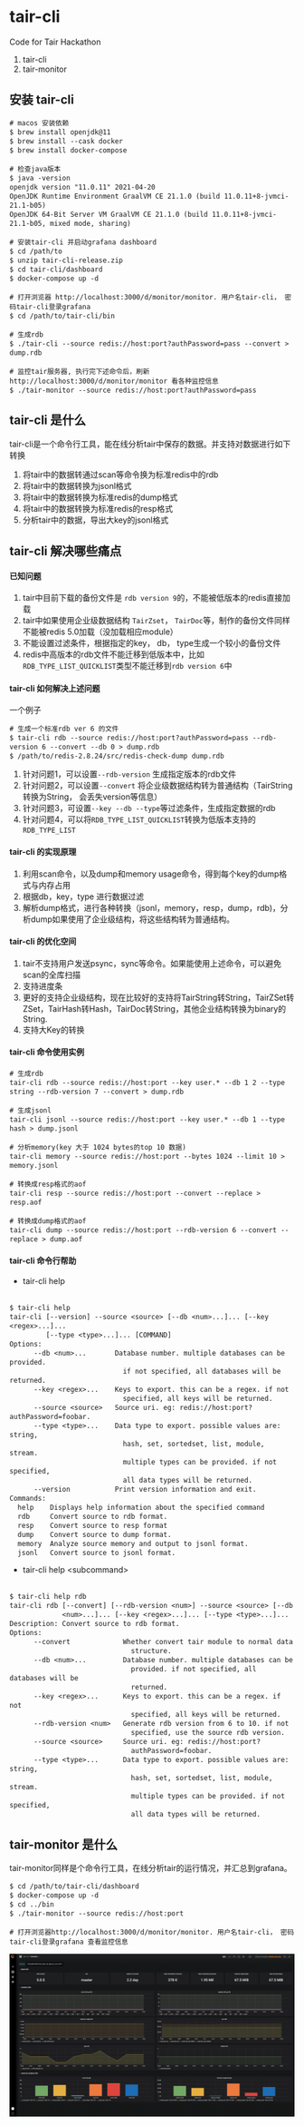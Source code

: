 # tair-cli
Code for Tair Hackathon

1. tair-cli
2. tair-monitor

## 安装 tair-cli

```shell
# macos 安装依赖
$ brew install openjdk@11
$ brew install --cask docker
$ brew install docker-compose

# 检查java版本
$ java -version
openjdk version "11.0.11" 2021-04-20
OpenJDK Runtime Environment GraalVM CE 21.1.0 (build 11.0.11+8-jvmci-21.1-b05)
OpenJDK 64-Bit Server VM GraalVM CE 21.1.0 (build 11.0.11+8-jvmci-21.1-b05, mixed mode, sharing)

# 安装tair-cli 并启动grafana dashboard
$ cd /path/to
$ unzip tair-cli-release.zip
$ cd tair-cli/dashboard
$ docker-compose up -d

# 打开浏览器 http://localhost:3000/d/monitor/monitor. 用户名tair-cli， 密码tair-cli登录grafana
$ cd /path/to/tair-cli/bin

# 生成rdb
$ ./tair-cli --source redis://host:port?authPassword=pass --convert > dump.rdb

# 监控tair服务器, 执行完下述命令后，刷新http://localhost:3000/d/monitor/monitor 看各种监控信息
$ ./tair-monitor --source redis://host:port?authPassword=pass
```

## tair-cli 是什么

tair-cli是一个命令行工具，能在线分析tair中保存的数据。并支持对数据进行如下转换

1. 将tair中的数据转通过scan等命令换为标准redis中的rdb
2. 将tair中的数据转换为jsonl格式
3. 将tair中的数据转换为标准redis的dump格式
4. 将tair中的数据转换为标准redis的resp格式
5. 分析tair中的数据，导出大key的jsonl格式

## tair-cli 解决哪些痛点

#### 已知问题

1. tair中目前下载的备份文件是 `rdb version 9`的，不能被低版本的redis直接加载
2. tair中如果使用企业级数据结构 `TairZset`， `TairDoc`等，制作的备份文件同样不能被redis 5.0加载（没加载相应module）
3. 不能设置过滤条件，根据指定的key， db， type生成一个较小的备份文件
4. redis中高版本的rdb文件不能迁移到低版本中，比如`RDB_TYPE_LIST_QUICKLIST`类型不能迁移到`rdb version 6`中

#### tair-cli 如何解决上述问题

一个例子 

```shell
# 生成一个标准rdb ver 6 的文件
$ tair-cli rdb --source redis://host:port?authPassword=pass --rdb-version 6 --convert --db 0 > dump.rdb
$ /path/to/redis-2.8.24/src/redis-check-dump dump.rdb

```

1. 针对问题1，可以设置`--rdb-version` 生成指定版本的rdb文件
2. 针对问题2，可以设置`--convert` 将企业级数据结构转为普通结构（TairString转换为String， 会丢失version等信息）
3. 针对问题3，可设置`--key --db --type`等过滤条件，生成指定数据的rdb
4. 针对问题4，可以将`RDB_TYPE_LIST_QUICKLIST`转换为低版本支持的`RDB_TYPE_LIST`

#### tair-cli 的实现原理

1. 利用scan命令，以及dump和memory usage命令，得到每个key的dump格式与内存占用
2. 根据db，key，type 进行数据过滤
3. 解析dump格式，进行各种转换（jsonl，memory，resp，dump，rdb)，分析dump如果使用了企业级结构，将这些结构转为普通结构。

#### tair-cli 的优化空间

1. tair不支持用户发送psync，sync等命令。如果能使用上述命令，可以避免scan的全库扫描
2. 支持进度条
3. 更好的支持企业级结构，现在比较好的支持将TairString转String，TairZSet转ZSet，TairHash转Hash，TairDoc转String，其他企业结构转换为binary的String.
4. 支持大Key的转换

#### tair-cli 命令使用实例

```shell
# 生成rdb
tair-cli rdb --source redis://host:port --key user.* --db 1 2 --type string --rdb-version 7 --convert > dump.rdb

# 生成jsonl
tair-cli jsonl --source redis://host:port --key user.* --db 1 --type hash > dump.jsonl

# 分析memory(key 大于 1024 bytes的top 10 数据)
tair-cli memory --source redis://host:port --bytes 1024 --limit 10 > memory.jsonl

# 转换成resp格式的aof
tair-cli resp --source redis://host:port --convert --replace > resp.aof

# 转换成dump格式的aof
tair-cli dump --source redis://host:port --rdb-version 6 --convert --replace > dump.aof
```

#### tair-cli 命令行帮助

* tair-cli help

```shell

$ tair-cli help
tair-cli [--version] --source <source> [--db <num>...]... [--key <regex>...]...
         [--type <type>...]... [COMMAND]
Options:
      --db <num>...       Database number. multiple databases can be provided.
                            if not specified, all databases will be returned.
      --key <regex>...    Keys to export. this can be a regex. if not
                            specified, all keys will be returned.
      --source <source>   Source uri. eg: redis://host:port?authPassword=foobar.
      --type <type>...    Data type to export. possible values are: string,
                            hash, set, sortedset, list, module, stream.
                            multiple types can be provided. if not specified,
                            all data types will be returned.
      --version           Print version information and exit.
Commands:
  help    Displays help information about the specified command
  rdb     Convert source to rdb format.
  resp    Convert source to resp format
  dump    Convert source to dump format.
  memory  Analyze source memory and output to jsonl format.
  jsonl   Convert source to jsonl format.

```

* tair-cli help \<subcommand\>

```shell

$ tair-cli help rdb
tair-cli rdb [--convert] [--rdb-version <num>] --source <source> [--db
             <num>...]... [--key <regex>...]... [--type <type>...]...
Description: Convert source to rdb format.
Options:
      --convert             Whether convert tair module to normal data
                              structure.
      --db <num>...         Database number. multiple databases can be
                              provided. if not specified, all databases will be
                              returned.
      --key <regex>...      Keys to export. this can be a regex. if not
                              specified, all keys will be returned.
      --rdb-version <num>   Generate rdb version from 6 to 10. if not
                              specified, use the source rdb version.
      --source <source>     Source uri. eg: redis://host:port?
                              authPassword=foobar.
      --type <type>...      Data type to export. possible values are: string,
                              hash, set, sortedset, list, module, stream.
                              multiple types can be provided. if not specified,
                              all data types will be returned.

```
## tair-monitor 是什么

tair-monitor同样是个命令行工具，在线分析tair的运行情况，并汇总到grafana。

```shell
$ cd /path/to/tair-cli/dashboard
$ docker-compose up -d 
$ cd ../bin
$ ./tair-monitor --source redis://host:port

# 打开浏览器http://localhost:3000/d/monitor/monitor. 用户名tair-cli， 密码tair-cli登录grafana 查看监控信息
```

![image](image.png)